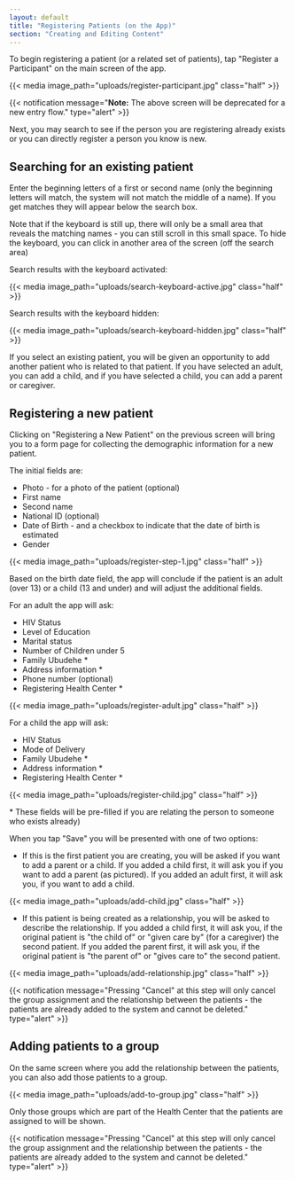 ```yaml
---
layout: default
title: "Registering Patients (on the App)"
section: "Creating and Editing Content"
---
```

To begin registering a patient (or a related set of patients), tap "Register a Participant" on the main screen of the app.

{{< media image_path="uploads/register-participant.jpg" class="half" >}}

{{< notification message="<b>Note:</b> The above screen will be deprecated for a new entry flow." type="alert" >}}

Next, you may search to see if the person you are registering already exists or you can directly register a person you know is new.

## Searching for an existing patient

Enter the beginning letters of a first or second name (only the beginning letters will match, the system will not match the middle of a name). If you get matches they will appear below the search box.

Note that if the keyboard is still up, there will only be a small area that reveals the matching names - you can still scroll in this small space. To hide the keyboard, you can click in another area of the screen (off the search area)

Search results with the keyboard activated:

{{< media image_path="uploads/search-keyboard-active.jpg" class="half" >}}

Search results with the keyboard hidden:

{{< media image_path="uploads/search-keyboard-hidden.jpg" class="half" >}}

If you select an existing patient, you will be given an opportunity to add another patient who is related to that patient. If you have selected an adult, you can add a child, and if you have selected a child, you can add a parent or caregiver.

## Registering a new patient
Clicking on "Registering a New Patient" on the previous screen will bring you to a form page for collecting the demographic information for a new patient.

The initial fields are:
- Photo - for a photo of the patient (optional)
- First name
- Second name
- National ID (optional)
- Date of Birth - and a checkbox to indicate that the date of birth is estimated
- Gender

{{< media image_path="uploads/register-step-1.jpg" class="half" >}}

Based on the birth date field, the app will conclude if the patient is an adult (over 13) or a child (13 and under) and will adjust the additional fields.

For an adult the app will ask:

- HIV Status
- Level of Education
- Marital status
- Number of Children under 5
- Family Ubudehe *
- Address information *
- Phone number (optional)
- Registering Health Center *

{{< media image_path="uploads/register-adult.jpg" class="half" >}}

For a child the app will ask:

- HIV Status
- Mode of Delivery
- Family Ubudehe *
- Address information *
- Registering Health Center *

{{< media image_path="uploads/register-child.jpg" class="half" >}}


\* These fields will be pre-filled if you are relating the person to someone who exists already)

When you tap "Save" you will be presented with one of two options:
- If this is the first patient you are creating, you will be asked if you want to add a parent or a child. If you added a child first, it will ask you if you want to add a parent (as pictured). If you added an adult first, it will ask you, if you want to add a child.

{{< media image_path="uploads/add-child.jpg" class="half" >}}

- If this patient is being created as a relationship, you will be asked to describe the relationship. If you added a child first, it will ask you, if the original patient is "the child of" or "given care by" (for a caregiver) the second patient. If you added the parent first, it will ask you, if the original patient is "the parent of" or "gives care to" the second patient.

{{< media image_path="uploads/add-relationship.jpg" class="half" >}}

{{< notification  message="Pressing \"Cancel\" at this step will only cancel the group assignment and the relationship between the patients - the patients are already added to the system and cannot be deleted." type="alert" >}}

## Adding patients to a group
On the same screen where you add the relationship between the patients, you can also add those patients to a group.

{{< media image_path="uploads/add-to-group.jpg" class="half" >}}

Only those groups which are part of the Health Center that the patients are assigned to will be shown.

{{< notification message="Pressing \"Cancel\" at this step will only cancel the group assignment and the relationship between the patients - the patients are already added to the system and cannot be deleted." type="alert" >}}

